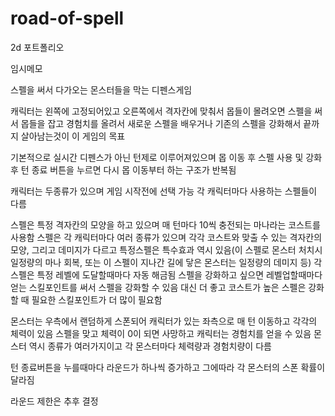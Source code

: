 # road-of-spell
2d 포트폴리오

임시메모

스펠을 써서 다가오는 몬스터들을 막는 디펜스게임

캐릭터는 왼쪽에 고정되어있고 오른쪽에서 격자칸에 맞춰서 몹들이 몰려오면 스펠을 써서 몹들을 잡고 경험치를 올려서 새로운 스펠을 배우거나 기존의 스펠을 강화해서 끝까지 살아남는것이 이 게임의 목표

기본적으로 실시간 디펜스가 아닌 턴제로 이루어져있으며 몹 이동 후 스펠 사용 및 강화 후 턴 종료 버튼을 누르면 다시 몹 이동부터 하는 구조가 반복됨

캐릭터는 두종류가 있으며 게임 시작전에 선택 가능
각 캐릭터마다 사용하는 스펠들이 다름

스펠은 특정 격자칸의 모양을 하고 있으며 매 턴마다 10씩 충전되는 마나라는 코스트를 사용함
스펠은 각 캐릭터마다 여러 종류가 있으며 각각 코스트와 맞출 수 있는 격자칸의 모양, 그리고 데미지가 다르고 특정스펠은 특수효과 역시 있음(이 스펠로 몬스터 처치시 일정량의 마나 회복, 또는 이 스펠이 지나간 길에 닿은 몬스터는 일정량의 데미지 등)
각 스펠은 특정 레벨에 도달할때마다 자동 해금됨
스펠을 강화하고 싶으면 레벨업할때마다 얻는 스킬포인트를 써서 스펠을 강화할 수 있음 대신 더 좋고 코스트가 높은 스펠은 강화할 때 필요한 스킬포인트가 더 많이 필요함

몬스터는 우측에서 랜덤하게 스폰되어 캐릭터가 있는 좌측으로 매 턴 이동하고 각각의 체력이 있음
스펠을 맞고 체력이 0이 되면 사망하고 캐릭터는 경험치를 얻을 수 있음
몬스터 역시 종류가 여러가지이고 각 몬스터마다 체력량과 경험치량이 다름

턴 종료버튼을 누를때마다 라운드가 하나씩 증가하고 그에따라 각 몬스터의 스폰 확률이 달라짐

라운드 제한은 추후 결정

